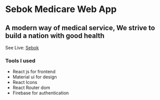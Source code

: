 # Sebok Medicare Web App

## A modern way of medical service, We strive to build a nation with good health

See Live: [Sebok](https://sebok-2b3c9.web.app/)

### Tools I used

-  React js for frontend
-  Material ui for design
-  React Icons
-  React Router dom
-  Firebase for authentication
